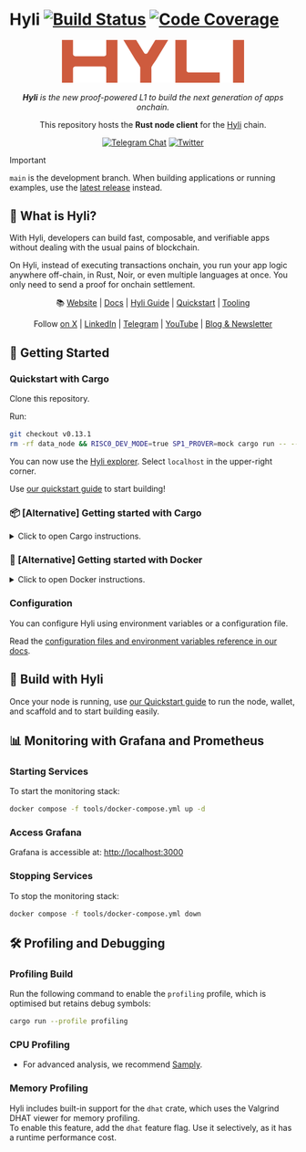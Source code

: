 # Hyli [![Build Status][actions-badge]][actions-url] [![Code Coverage][codecov-badge]][codecov-url]

<div align="center">

  <a href="https://hyli.org/">
    <img src="https://github.com/hyli-org/hyli-assets/blob/main/Logos/Logo/HYLI_WORDMARK_ORANGE.png?raw=true" width="320" alt="Hyli">
  </a>

  _**Hyli** is the new proof-powered L1 to build the next generation of apps onchain._

  This repository hosts the **Rust node client** for the [Hyli](https://hyli.org) chain.

  
  
  [![Telegram Chat][tg-badge]][tg-url]
  [![Twitter][twitter-badge]][twitter-url]
</div>

> [!IMPORTANT]
> `main` is the development branch.
> When building applications or running examples, use the [latest release](https://github.com/hyli-org/hyli/releases) instead.

## :tangerine: What is Hyli?

With Hyli, developers can build fast, composable, and verifiable apps without dealing with the usual pains of blockchain.

On Hyli, instead of executing transactions onchain, you run your app logic anywhere off-chain, in Rust, Noir, or even multiple languages at once. You only need to send a proof for onchain settlement.

<div align="center">
    <p>
        📚 <a href="https://hyli.org/">Website</a> | <a href="https://docs.hyli.org">Docs</a> | <a href="https://docs.hyli.org/guide/">Hyli Guide</a> | <a href="https://docs.hyli.org/quickstart/">Quickstart</a> | <a href="https://docs.hyli.org/tooling/">Tooling</a>
    </p>
    <p>
        Follow <a href="https://twitter.com/hyli_org">on X</a> | <a href="https://www.linkedin.com/company/hyli-org">LinkedIn</a> | <a href="https://t.me/hyli_org">Telegram</a> | <a href="https://www.youtube.com/@hyli-org">YouTube</a> | <a href="https://blog.hyli.org/">Blog &amp; Newsletter</a>
    </p>
</div>

## 🚀 Getting Started

### Quickstart with Cargo

Clone this repository.

Run:
```sh
git checkout v0.13.1
rm -rf data_node && RISC0_DEV_MODE=true SP1_PROVER=mock cargo run -- --pg
```

You can now use the [Hyli explorer](https://explorer.hyli.org/). Select `localhost` in the upper-right corner.

Use [our quickstart guide](https://docs.hyli.org/quickstart/run/) to start building!

### 📦 [Alternative] Getting started with Cargo

<details>
<summary>Click to open Cargo instructions.</summary>

To launch a local node for building and debugging smart contracts, without indexer:

```bash
cargo build
HYLE_RUN_INDEXER=false cargo run
```

If you need sp1 verifier, enable the feature: `sp1`

```sh
cargo run -F sp1
```

To auto-start a temporary PostgreSQL instance and run the indexer, use the `--pg` flag:

```sh
cargo run -- --pg
```

If you want data persistence, you can run the PostgreSQL server:

```bash
# Start PostgreSQL with default configuration:
docker run -d --rm --name pg_hyli -p 5432:5432 -e POSTGRES_PASSWORD=postgres postgres
```

and then in the `hyli` root:

```sh
cargo run
```

</details>

### 🐳 [Alternative] Getting started with Docker

<details>
<summary>Click to open Docker instructions.</summary>

### Build Locally

```bash
# Build the dependency image, this is a cache layer for faster iteration builds
docker build -f Dockerfile.dependencies -t hyle-dep .
# Build the node image
docker build -t hyle .
```

### Build Locally on MacOS (Apple Silicon)

##### 🧰 Requirements for buildx users
If you are building for an architecture different than your host machine (e.g., building arm64 on an amd64 host), make sure to set up your environment accordingly:

```bash
# 1. Enable Docker BuildKit (recommended)
export DOCKER_BUILDKIT=1

# 2. Create and use a buildx builder (only needed once)
docker buildx create --use --name hyle-builder
docker buildx inspect --bootstrap

# 3. Install QEMU for cross-platform builds
docker run --privileged --rm tonistiigi/binfmt --install all
```

```bash
# Build the dependency image, this is a cache layer for faster iteration builds
docker buildx build --platform linux/arm64 -f Dockerfile.dependencies -t hyle-dep .
# Build the node image
docker buildx build --platform linux/arm64 -t hyle .
```

### Run Locally with Docker

```bash
docker run -v ./db:/hyle/data -e HYLE_RUN_INDEXER=false -p 4321:4321 -p 1234:1234 hyle
```

> 🛠️ **Note**: If you build on MacOS (Apple Silicon), add `--platform linux/arm64` to run script.
> 🛠️ **Note**: If you encounter permission issues with the `/hyle/data` volume, add the `--privileged` flag.

</details>

### Configuration

You can configure Hyli using environment variables or a configuration file.

Read the [configuration files and environment variables reference in our docs](https://docs.hyli.org/reference/local-node/#configuration).

## 🧰 Build with Hyli

Once your node is running, use [our Quickstart guide](https://docs.hyli.org/quickstart/) to run the node, wallet, and scaffold and to start building easily.

## 📊 Monitoring with Grafana and Prometheus

### Starting Services

To start the monitoring stack:

```bash
docker compose -f tools/docker-compose.yml up -d
```

### Access Grafana

Grafana is accessible at: [http://localhost:3000](http://localhost:3000)

### Stopping Services

To stop the monitoring stack:

```bash
docker compose -f tools/docker-compose.yml down
```

## 🛠️ Profiling and Debugging

### Profiling Build

Run the following command to enable the `profiling` profile, which is optimised but retains debug symbols:

```bash
cargo run --profile profiling
```

### CPU Profiling

- For advanced analysis, we recommend [Samply](https://github.com/mstange/samply).

### Memory Profiling

Hyli includes built-in support for the `dhat` crate, which uses the Valgrind DHAT viewer for memory profiling.  
To enable this feature, add the `dhat` feature flag. Use it selectively, as it has a runtime performance cost.

[actions-badge]: https://img.shields.io/github/actions/workflow/status/hyli-org/hyli/ci.yml?branch=main
[actions-url]: https://github.com/hyli-org/hyli/actions?query=workflow%3ATests+branch%3Amain
[codecov-badge]: https://codecov.io/gh/hyli-org/hyli/graph/badge.svg?token=S87GT99Q62
[codecov-url]: https://codecov.io/gh/hyli-org/hyli
[twitter-badge]: https://img.shields.io/twitter/follow/hyli_org
[twitter-url]: https://x.com/hyli_org
[tg-badge]: https://img.shields.io/endpoint?url=https%3A%2F%2Ftg.sumanjay.workers.dev%2Fhyli_org%2F&logo=telegram&label=chat&color=neon
[tg-url]: https://t.me/hyli_org
